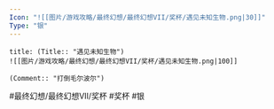 ```yaml
---
Icon: "![[图片/游戏攻略/最终幻想/最终幻想VII/奖杯/遇见未知生物.png|30]]"
Type: "银"
---
```

```ad-common-silver-trophy
title: (Title:: "遇见未知生物")
![[图片/游戏攻略/最终幻想/最终幻想VII/奖杯/遇见未知生物.png|100]]

(Comment:: "打倒毛尔波尔")
```

#最终幻想/最终幻想VII/奖杯 #奖杯 #银
